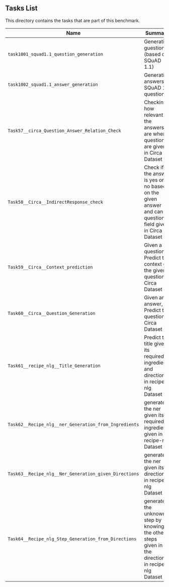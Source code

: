 ## Tasks List 

This directory contains the tasks that are part of this benchmark. 


Name | Summary | Category
---- | ----------- | --------
`task1001_squad1.1_question_generation` | Generating guestions (based on SQuAD 1.1) | Question Generation  
`task1002_squad1.1_answer_generation` | Generating answers to SQuAD 1.1 questions | Answer Generation
`Task57__circa_Question_Answer_Relation_Check` | Checking how relevant the answers are when questions are given in Circa Dataset | Question Answer Relation Check
`Task58__Circa__IndirectResponse_check` | Check if the answer is yes or no based on the given answer and can question field given in Circa Dataset | Indirect Response Check - Yes/NO
`Task59__Circa__Context_prediction` | Given a question, Predict the context of the given question in Circa Dataset | Context Prediction
`Task60__Circa__Question_Generation` | Given an answer, Predict the question in Circa Dataset | Question Generation
`Task61__recipe_nlg__Title_Generation` | Predict the title given its required ingredients and directions in recipe-nlg Dataset | Title Generation
`Task62__Recipe_nlg__ner_Generation_from_Ingredients` | generate the ner given its required ingredients given in recipe-nlg Dataset | ner Generation from Ingredients
`Task63__Recipe_nlg__Ner_Generation_given_Directions` | generate the ner given its directions in recipe-nlg Dataset | ner Generation
`Task64__Recipe_nlg_Step_Generation_from_Directions` |  generate the unknown step by knowing the other steps given in the directions in recipe-nlg Dataset | Missing Step Generation